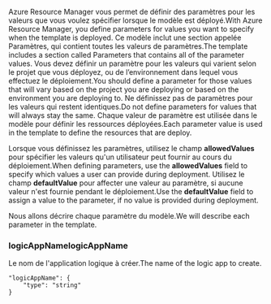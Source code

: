 <span data-ttu-id="5e042-101">Azure Resource Manager vous permet de définir des paramètres pour les valeurs que vous voulez spécifier lorsque le modèle est déployé.</span><span class="sxs-lookup"><span data-stu-id="5e042-101">With Azure Resource Manager, you define parameters for values you want to specify when the template is deployed.</span></span> <span data-ttu-id="5e042-102">Ce modèle inclut une section appelée Paramètres, qui contient toutes les valeurs de paramètres.</span><span class="sxs-lookup"><span data-stu-id="5e042-102">The template includes a section called Parameters that contains all of the parameter values.</span></span>
<span data-ttu-id="5e042-103">Vous devez définir un paramètre pour les valeurs qui varient selon le projet que vous déployez, ou de l’environnement dans lequel vous effectuez le déploiement.</span><span class="sxs-lookup"><span data-stu-id="5e042-103">You should define a parameter for those values that will vary based on the project you are deploying or based on the environment you are deploying to.</span></span> <span data-ttu-id="5e042-104">Ne définissez pas de paramètres pour les valeurs qui restent identiques.</span><span class="sxs-lookup"><span data-stu-id="5e042-104">Do not define parameters for values that will always stay the same.</span></span> <span data-ttu-id="5e042-105">Chaque valeur de paramètre est utilisée dans le modèle pour définir les ressources déployées.</span><span class="sxs-lookup"><span data-stu-id="5e042-105">Each parameter value is used in the template to define the resources that are deploy.</span></span> 

<span data-ttu-id="5e042-106">Lorsque vous définissez les paramètres, utilisez le champ **allowedValues** pour spécifier les valeurs qu'un utilisateur peut fournir au cours du déploiement.</span><span class="sxs-lookup"><span data-stu-id="5e042-106">When defining parameters, use the **allowedValues** field to specify which values a user can provide during deployment.</span></span> <span data-ttu-id="5e042-107">Utilisez le champ **defaultValue** pour affecter une valeur au paramètre, si aucune valeur n'est fournie pendant le déploiement.</span><span class="sxs-lookup"><span data-stu-id="5e042-107">Use the **defaultValue** field to assign a value to the parameter, if no value is provided during deployment.</span></span>

<span data-ttu-id="5e042-108">Nous allons décrire chaque paramètre du modèle.</span><span class="sxs-lookup"><span data-stu-id="5e042-108">We will describe each parameter in the template.</span></span>

### <a name="logicappname"></a><span data-ttu-id="5e042-109">logicAppName</span><span class="sxs-lookup"><span data-stu-id="5e042-109">logicAppName</span></span>
<span data-ttu-id="5e042-110">Le nom de l'application logique à créer.</span><span class="sxs-lookup"><span data-stu-id="5e042-110">The name of the logic app to create.</span></span>

    "logicAppName": {
        "type": "string"
    }
